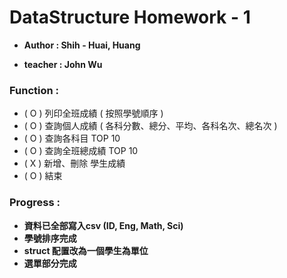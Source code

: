 # DataStructure Homework - 1

- **Author : Shih - Huai, Huang**

- **teacher : John Wu**

### Function :

- ( O ) 列印全班成績 ( 按照學號順序 )
- ( O ) 查詢個人成績 ( 各科分數、總分、平均、各科名次、總名次 )
- ( O ) 查詢各科目 TOP 10
- ( O ) 查詢全班總成績 TOP 10
- ( X ) 新增、刪除 學生成績
- ( O ) 結束

### Progress :

- **資料已全部寫入csv (ID, Eng, Math, Sci)**
- **學號排序完成**
- **struct 配置改為一個學生為單位**
- **選單部分完成**